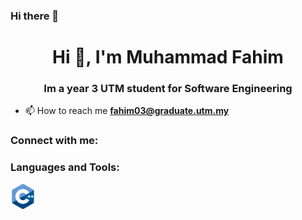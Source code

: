### Hi there 👋

<h1 align="center">Hi 👋, I'm Muhammad Fahim</h1>
<h3 align="center">Im a year 3 UTM student for Software Engineering</h3>

- 📫 How to reach me **fahim03@graduate.utm.my**

<h3 align="left">Connect with me:</h3>
<p align="left">
</p>

<h3 align="left">Languages and Tools:</h3>
<p align="left"> <a href="https://www.w3schools.com/cpp/" target="_blank" rel="noreferrer"> <img src="https://raw.githubusercontent.com/devicons/devicon/master/icons/cplusplus/cplusplus-original.svg" alt="cplusplus" width="40" height="40"/> </a> </p>

